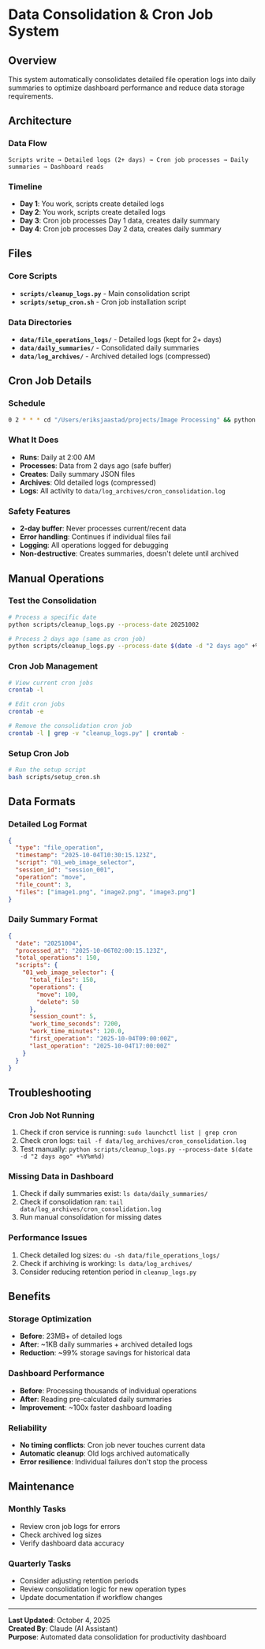 # Data Consolidation & Cron Job System

## Overview
This system automatically consolidates detailed file operation logs into daily summaries to optimize dashboard performance and reduce data storage requirements.

## Architecture

### Data Flow
```
Scripts write → Detailed logs (2+ days) → Cron job processes → Daily summaries → Dashboard reads
```

### Timeline
- **Day 1**: You work, scripts create detailed logs
- **Day 2**: You work, scripts create detailed logs  
- **Day 3**: Cron job processes Day 1 data, creates daily summary
- **Day 4**: Cron job processes Day 2 data, creates daily summary

## Files

### Core Scripts
- **`scripts/cleanup_logs.py`** - Main consolidation script
- **`scripts/setup_cron.sh`** - Cron job installation script

### Data Directories
- **`data/file_operations_logs/`** - Detailed logs (kept for 2+ days)
- **`data/daily_summaries/`** - Consolidated daily summaries
- **`data/log_archives/`** - Archived detailed logs (compressed)

## Cron Job Details

### Schedule
```bash
0 2 * * * cd "/Users/eriksjaastad/projects/Image Processing" && python scripts/cleanup_logs.py --process-date $(date -d "2 days ago" +%Y%m%d) >> data/log_archives/cron_consolidation.log 2>&1
```

### What It Does
- **Runs**: Daily at 2:00 AM
- **Processes**: Data from 2 days ago (safe buffer)
- **Creates**: Daily summary JSON files
- **Archives**: Old detailed logs (compressed)
- **Logs**: All activity to `data/log_archives/cron_consolidation.log`

### Safety Features
- **2-day buffer**: Never processes current/recent data
- **Error handling**: Continues if individual files fail
- **Logging**: All operations logged for debugging
- **Non-destructive**: Creates summaries, doesn't delete until archived

## Manual Operations

### Test the Consolidation
```bash
# Process a specific date
python scripts/cleanup_logs.py --process-date 20251002

# Process 2 days ago (same as cron job)
python scripts/cleanup_logs.py --process-date $(date -d "2 days ago" +%Y%m%d)
```

### Cron Job Management
```bash
# View current cron jobs
crontab -l

# Edit cron jobs
crontab -e

# Remove the consolidation cron job
crontab -l | grep -v "cleanup_logs.py" | crontab -
```

### Setup Cron Job
```bash
# Run the setup script
bash scripts/setup_cron.sh
```

## Data Formats

### Detailed Log Format
```json
{
  "type": "file_operation",
  "timestamp": "2025-10-04T10:30:15.123Z",
  "script": "01_web_image_selector",
  "session_id": "session_001",
  "operation": "move",
  "file_count": 3,
  "files": ["image1.png", "image2.png", "image3.png"]
}
```

### Daily Summary Format
```json
{
  "date": "20251004",
  "processed_at": "2025-10-06T02:00:15.123Z",
  "total_operations": 150,
  "scripts": {
    "01_web_image_selector": {
      "total_files": 150,
      "operations": {
        "move": 100,
        "delete": 50
      },
      "session_count": 5,
      "work_time_seconds": 7200,
      "work_time_minutes": 120.0,
      "first_operation": "2025-10-04T09:00:00Z",
      "last_operation": "2025-10-04T17:00:00Z"
    }
  }
}
```

## Troubleshooting

### Cron Job Not Running
1. Check if cron service is running: `sudo launchctl list | grep cron`
2. Check cron logs: `tail -f data/log_archives/cron_consolidation.log`
3. Test manually: `python scripts/cleanup_logs.py --process-date $(date -d "2 days ago" +%Y%m%d)`

### Missing Data in Dashboard
1. Check if daily summaries exist: `ls data/daily_summaries/`
2. Check if consolidation ran: `tail data/log_archives/cron_consolidation.log`
3. Run manual consolidation for missing dates

### Performance Issues
1. Check detailed log sizes: `du -sh data/file_operations_logs/`
2. Check if archiving is working: `ls data/log_archives/`
3. Consider reducing retention period in `cleanup_logs.py`

## Benefits

### Storage Optimization
- **Before**: 23MB+ of detailed logs
- **After**: ~1KB daily summaries + archived detailed logs
- **Reduction**: ~99% storage savings for historical data

### Dashboard Performance
- **Before**: Processing thousands of individual operations
- **After**: Reading pre-calculated daily summaries
- **Improvement**: ~100x faster dashboard loading

### Reliability
- **No timing conflicts**: Cron job never touches current data
- **Automatic cleanup**: Old logs archived automatically
- **Error resilience**: Individual failures don't stop the process

## Maintenance

### Monthly Tasks
- Review cron job logs for errors
- Check archived log sizes
- Verify dashboard data accuracy

### Quarterly Tasks
- Consider adjusting retention periods
- Review consolidation logic for new operation types
- Update documentation if workflow changes

---

**Last Updated**: October 4, 2025  
**Created By**: Claude (AI Assistant)  
**Purpose**: Automated data consolidation for productivity dashboard
